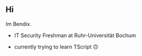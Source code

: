 ## Hi
Im Bendix.

- IT Security Freshman at Ruhr-Universität Bochum

- currently trying to learn TScript 🙃
